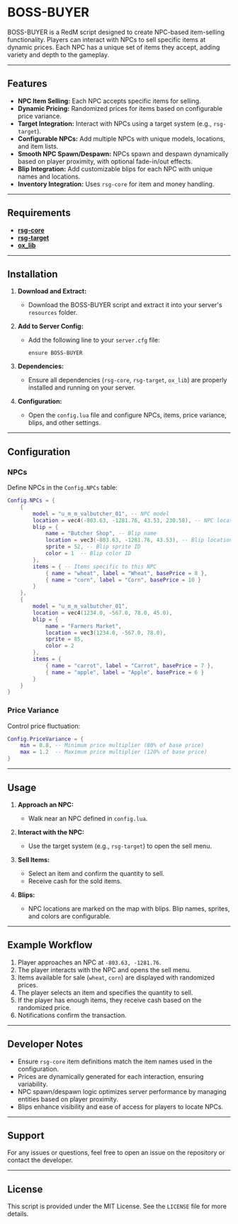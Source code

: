 # BOSS-BUYER

BOSS-BUYER is a RedM script designed to create NPC-based item-selling functionality. Players can interact with NPCs to sell specific items at dynamic prices. Each NPC has a unique set of items they accept, adding variety and depth to the gameplay.

---

## Features

- **NPC Item Selling:** Each NPC accepts specific items for selling.
- **Dynamic Pricing:** Randomized prices for items based on configurable price variance.
- **Target Integration:** Interact with NPCs using a target system (e.g., `rsg-target`).
- **Configurable NPCs:** Add multiple NPCs with unique models, locations, and item lists.
- **Smooth NPC Spawn/Despawn:** NPCs spawn and despawn dynamically based on player proximity, with optional fade-in/out effects.
- **Blip Integration:** Add customizable blips for each NPC with unique names and locations.
- **Inventory Integration:** Uses `rsg-core` for item and money handling.

---

## Requirements

- **[rsg-core](https://github.com/rsg-core)**
- **[rsg-target](https://github.com/rsg-target)**
- **[ox_lib](https://overextended.github.io/ox_lib/)**

---

## Installation

1. **Download and Extract:**
   - Download the BOSS-BUYER script and extract it into your server's `resources` folder.

2. **Add to Server Config:**
   - Add the following line to your `server.cfg` file:
     ```plaintext
     ensure BOSS-BUYER
     ```

3. **Dependencies:**
   - Ensure all dependencies (`rsg-core`, `rsg-target`, `ox_lib`) are properly installed and running on your server.

4. **Configuration:**
   - Open the `config.lua` file and configure NPCs, items, price variance, blips, and other settings.

---

## Configuration

### NPCs
Define NPCs in the `Config.NPCs` table:
```lua
Config.NPCs = {
    {
        model = "u_m_m_valbutcher_01", -- NPC model
        location = vec4(-803.63, -1281.76, 43.53, 230.58), -- NPC location
        blip = {
            name = "Butcher Shop", -- Blip name
            location = vec3(-803.63, -1281.76, 43.53), -- Blip location
            sprite = 52, -- Blip sprite ID
            color = 1  -- Blip color ID
        },
        items = { -- Items specific to this NPC
            { name = "wheat", label = "Wheat", basePrice = 8 },
            { name = "corn", label = "Corn", basePrice = 10 }
        }
    },
    {
        model = "u_m_m_valbutcher_01",
        location = vec4(1234.0, -567.0, 78.0, 45.0),
        blip = {
            name = "Farmers Market",
            location = vec3(1234.0, -567.0, 78.0),
            sprite = 85,
            color = 2
        },
        items = {
            { name = "carrot", label = "Carrot", basePrice = 7 },
            { name = "apple", label = "Apple", basePrice = 6 }
        }
    }
}
```

### Price Variance
Control price fluctuation:
```lua
Config.PriceVariance = {
    min = 0.8, -- Minimum price multiplier (80% of base price)
    max = 1.2  -- Maximum price multiplier (120% of base price)
}
```

---

## Usage

1. **Approach an NPC:**
   - Walk near an NPC defined in `config.lua`.

2. **Interact with the NPC:**
   - Use the target system (e.g., `rsg-target`) to open the sell menu.

3. **Sell Items:**
   - Select an item and confirm the quantity to sell.
   - Receive cash for the sold items.

4. **Blips:**
   - NPC locations are marked on the map with blips. Blip names, sprites, and colors are configurable.

---

## Example Workflow

1. Player approaches an NPC at `-803.63, -1281.76`.
2. The player interacts with the NPC and opens the sell menu.
3. Items available for sale (`wheat`, `corn`) are displayed with randomized prices.
4. The player selects an item and specifies the quantity to sell.
5. If the player has enough items, they receive cash based on the randomized price.
6. Notifications confirm the transaction.

---

## Developer Notes

- Ensure `rsg-core` item definitions match the item names used in the configuration.
- Prices are dynamically generated for each interaction, ensuring variability.
- NPC spawn/despawn logic optimizes server performance by managing entities based on player proximity.
- Blips enhance visibility and ease of access for players to locate NPCs.

---

## Support

For any issues or questions, feel free to open an issue on the repository or contact the developer.

---

## License

This script is provided under the MIT License. See the `LICENSE` file for more details.

